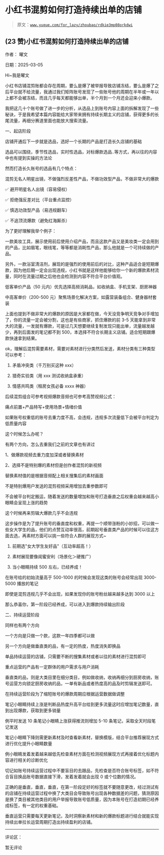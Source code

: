 # 小红书混剪如何打造持续出单的店铺

> 原文：[`www.yuque.com/for_lazy/zhoubao/rdkie3mp08orkdwi`](https://www.yuque.com/for_lazy/zhoubao/rdkie3mp08orkdwi)

## (23 赞)小红书混剪如何打造持续出单的店铺

作者： 曜文

日期：2025-03-05

Hi~我是曜文

小红书店铺混剪账都会存在周期，要么是爆了被举报导致店铺冻结，要么是爆了之后平台就不给流量，我通过我们矩阵账号发现了一些账号他的周期在半年或一年以上都不会被冻结，而且几乎每天都能够出单，半个月到一个月还会迎来小爆款。

我把这几十个账号做了进一步的分析，从选品上到账号内容上面的拆解发现了一些秘诀，于是我希望本篇内容能给大家带来拥有持续长期主义的店铺，获得更多的长尾流量，再细分赛道里面也能放大搜索流量。

一、起店阶段

店铺开通后下一步就是选品，选好一个长期的产品是打造长久店铺的基础

选品可以围绕，季节性选品，实时性选品，对标爆款选品..等方式，再以往的内容中也有提到实操的方法论

然而打造长久账号的选品有几个特点：

混剪无名人明星出镜，不做强烈反差性产品，不做功效型产品，不做非常大的爆款

✅ 避开明星名人出镜（容易侵权）

✅ 拒绝强反差对比（平台重点监控）

✅ 慎选功效型产品（易违规翻车）

✅ 不追顶流爆款（避免红海厮杀）

为了更好理解我举个例子：

一款美妆工具，展示使用前后使用介绍产品，而且这款产品又是美妆类一定会用到的产品，比如眉笔，眼线笔，等等都是消耗性产品，那么他就是一个可持续做的产品。

另外，一款浴室清洁剂，展现的是强烈的使用前后的对比，这种产品适合是短期爆款，因为他后期一定会出现违规，小红书就是这样他能够给你一个新的爆款素材流量，同时在流量过期之后他也会检测到内容不符合平台价值观。

低客单价产品（50 元内）优先选择高频消耗品，如收纳盒、手机支架、厨房神器

中高客单价（200-500 元）聚焦场景化解决方案，如露营装备组合、健身器材套装

上面也提到不做非常大的爆款的原因是大家都在做，今天没竞争明天竞争对手增加了，你的流量一定会被分割，这也是有些商家，抓住爆款的前 3-5 天能拿到非常大的流量，一发就有爆款，可是过几天想要继续复制发现只能出单，流量越发越少，再到后面发的笔记都不到 500，本选择不符合长期主义店铺。适合短期跟爆款快速拿到结果。

ok，理解后混剪需要素材，需要对素材进行分类然后发送，素材分类有三种类型可以参考：

1.  矛盾冲突类（千万别买这种 xxx）

2.  猎奇实验类（用 xxx 测试收纳盒承重）

3.  情感共鸣类（租房女孩必备 xxxx 神器）

后续混剪组合可参考视频爆款音频也可参考高赞视频公式：

痛点前置+产品特写+使用场景+情绪价值

如果账号权重低的账号去重力度不高，会违规，违规多次流量低下会被平台判定为低质量内容

这个时候怎么办呢？

有两个方向，怎么去重我们之前的文章也有讲过

1、做爆款视频去重力度加深或者替换素材

2、选择不是特别爆的素材但是创作者混剪的新视频

替换素材值的是根据音频配上相关搜集后的素材画面

不是特别爆用户发送的混剪视频采用增加去重参数即可

不会被平台判定搬运，随着发送的数量增加和账号打造垂直之后权重会越来越高小眼睛会呈现上涨的趋势

这个时候再来剪辑大爆款几乎不会违规

这步操作是为了提升账号的垂直度和权重，再提一个顺带涨粉的小妙招，可以做一些女大学生的品，他们的点赞互动率很高，前期起号垂直类产品的时候可以往这方面去选，再素材方面可以挑一些符合人群的展现方式~

1.  前期选"女大学生友好品"（互动率超高！）

2.  素材展现要像闺蜜安利（场景化＞硬推广）

3.  当小眼睛持续 500 左右，已经养成！

在账号给的初始流量高于 500-1000 的时候会发现这类的账号会经常出现 3000-5000 播放的笔记

即使是混剪违规几乎不会出现，如果发现你的账号粉丝越来越多达到 3000 以上

那么恭喜你，第一阶段已经养成，可以进入到爆款持续输出阶段

二、持续运营阶段

同样也有两个方向

一个方向是只做一个款，这款一年四季都可以做

另一个方向是做垂直类的品，有一定的热度，热度消失即换品

单品持续运营的店铺，只需要不断的搜集素材或者以往的素材进行混剪即可

重点运营的产品有一定群体的用户需求与用户消耗

垂直类的品，则是大类目里在细分类目，例如做收纳，收纳再细分到厨房收纳，账号运营方向锁定厨房收纳的品，一单有新品或者热度高的品及时剪辑发送即可。

在持续运营阶段为了缩短账号的爆款周期应根据运营数据做调整

笔记小眼睛持续上涨是判断品热度升高平台给到更多流量这时应增加笔记数量，直到出现爆款，获取到更多销量

例平时发送 10 条笔记小眼睛上涨获得推流则增加 5-10 条笔记，采取全天时段笔记发送

笔记小眼睛下降则需更新素材及时查看新素材，替换模版，结合平台推荐展现方式进行优化提升小眼睛数量

例小眼睛发着发着越来越低先检查素材方面在检测视频展现方式再接着优化标题内容进行相关的诊断优化

切记如账号持续运营过程中不要盲目的去跟品，先检查是否符合账号标签，如不符合盲目换品账号数据直接下滑，发着发着就会出现 0 或个位数的情况。

正确的是垂直，垂直，垂直，在第一阶段定好的标签就不要随意更改，经过测试有的店铺在持续运营过程中换了大类目会导致账号出现各种数据差的问题，猜测原因是换了类目被其他类目的用户举报导致账号低质量，因为本账号在打造初期已经养成标签，有一定的权重基础。

垂直运营只需要每天更新笔记，及时洞察新素材和新的爆款标题进行结合就能实现持续出单拉长运营周期打造出持续盈利的店铺。

* * *

评论区：

暂无评论
